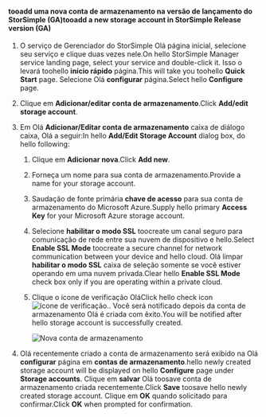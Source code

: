 <!--author=SharS last changed: 9/17/15-->

#### <a name="tooadd-a-new-storage-account-in-storsimple-release-version-ga"></a><span data-ttu-id="4f489-101">tooadd uma nova conta de armazenamento na versão de lançamento do StorSimple (GA)</span><span class="sxs-lookup"><span data-stu-id="4f489-101">tooadd a new storage account in StorSimple Release version (GA)</span></span>
1. <span data-ttu-id="4f489-102">O serviço de Gerenciador do StorSimple Olá página inicial, selecione seu serviço e clique duas vezes nele.</span><span class="sxs-lookup"><span data-stu-id="4f489-102">On hello StorSimple Manager service landing page, select your service and double-click it.</span></span> <span data-ttu-id="4f489-103">Isso o levará toohello **início rápido** página.</span><span class="sxs-lookup"><span data-stu-id="4f489-103">This will take you toohello **Quick Start** page.</span></span> <span data-ttu-id="4f489-104">Selecione Olá **configurar** página.</span><span class="sxs-lookup"><span data-stu-id="4f489-104">Select hello **Configure** page.</span></span>
2. <span data-ttu-id="4f489-105">Clique em **Adicionar/editar conta de armazenamento**.</span><span class="sxs-lookup"><span data-stu-id="4f489-105">Click **Add/edit storage account**.</span></span>
3. <span data-ttu-id="4f489-106">Em Olá **Adicionar/Editar conta de armazenamento** caixa de diálogo caixa, Olá a seguir:</span><span class="sxs-lookup"><span data-stu-id="4f489-106">In hello **Add/Edit Storage Account** dialog box, do hello following:</span></span>
   
   1. <span data-ttu-id="4f489-107">Clique em **Adicionar nova**.</span><span class="sxs-lookup"><span data-stu-id="4f489-107">Click **Add new**.</span></span>
   2. <span data-ttu-id="4f489-108">Forneça um nome para sua conta de armazenamento.</span><span class="sxs-lookup"><span data-stu-id="4f489-108">Provide a name for your storage account.</span></span>
   3. <span data-ttu-id="4f489-109">Saudação de fonte primária **chave de acesso** para sua conta de armazenamento do Microsoft Azure.</span><span class="sxs-lookup"><span data-stu-id="4f489-109">Supply hello primary **Access Key** for your Microsoft Azure storage account.</span></span>
   4. <span data-ttu-id="4f489-110">Selecione **habilitar o modo SSL** toocreate um canal seguro para comunicação de rede entre sua nuvem de dispositivo e hello.</span><span class="sxs-lookup"><span data-stu-id="4f489-110">Select **Enable SSL Mode** toocreate a secure channel for network communication between your device and hello cloud.</span></span> <span data-ttu-id="4f489-111">Olá limpar **habilitar o modo SSL** caixa de seleção somente se você estiver operando em uma nuvem privada.</span><span class="sxs-lookup"><span data-stu-id="4f489-111">Clear hello **Enable SSL Mode** check box only if you are operating within a private cloud.</span></span>
   5. <span data-ttu-id="4f489-112">Clique o ícone de verificação Olá</span><span class="sxs-lookup"><span data-stu-id="4f489-112">Click hello check icon</span></span> ![ícone de verificação](./media/storsimple-configure-new-storage-account/HCS_CheckIcon-include.png)<span data-ttu-id="4f489-114">.</span><span class="sxs-lookup"><span data-stu-id="4f489-114">.</span></span> <span data-ttu-id="4f489-115">Você será notificado depois da conta de armazenamento Olá é criada com êxito.</span><span class="sxs-lookup"><span data-stu-id="4f489-115">You will be notified after hello storage account is successfully created.</span></span>
      
      ![Nova conta de armazenamento](./media/storsimple-configure-new-storage-account/HCS_AddStorageAccount-include.png)
4. <span data-ttu-id="4f489-117">Olá recentemente criado a conta de armazenamento será exibido na Olá **configurar** página em **contas de armazenamento**.</span><span class="sxs-lookup"><span data-stu-id="4f489-117">hello newly created storage account will be displayed on hello **Configure** page under **Storage accounts**.</span></span> <span data-ttu-id="4f489-118">Clique em **salvar** Olá toosave conta de armazenamento criada recentemente.</span><span class="sxs-lookup"><span data-stu-id="4f489-118">Click **Save** toosave hello newly created storage account.</span></span> <span data-ttu-id="4f489-119">Clique em **OK** quando solicitado para confirmar.</span><span class="sxs-lookup"><span data-stu-id="4f489-119">Click **OK** when prompted for confirmation.</span></span>

